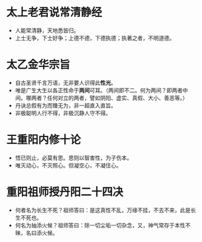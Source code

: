 # 太上老君说常清静经
* 人能常清静，天地悉皆归。
* 上士无争，下士好争；上德不德，下德执德；执著之者，不明道德。
# 太乙金华宗旨
* 自古圣贤千言万语，无非要人识得此**性光**。
* 唯是广生大生以各正性命于**两间**可耳。（两间即不二。何为两间？即两者中间。哪两者？任何对立的两者，譬如阴阳、虚实、真假、大小、善恶等。）
* 丹诀总假有为而臻无为，非一超直入直旨。
* 非极聪明人行不得，非极沉静人守不得。
# 王重阳内修十论
* 悟已则止，必莫有思。思则以智害性，为子伤本。
* 唯灭动心，不灭照心。但凝空心，不凝住心。
# 重阳祖师授丹阳二十四决
* 何者名为长生不死？祖师答曰：是这真性不乱，万缘不挂，不去不来，此是长生不死也。
* 何名为抽添火候？祖师答曰：除一切尘垢一切杂念，又，神气常存于本性不昧，名曰添火候。